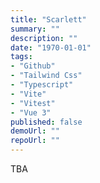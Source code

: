 ```yaml
---
title: "Scarlett"
summary: ""
description: ""
date: "1970-01-01"
tags:
- "Github"
- "Tailwind Css"
- "Typescript"
- "Vite"
- "Vitest"
- "Vue 3"
published: false
demoUrl: ""
repoUrl: ""
---
```

TBA
